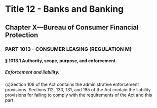 
# Title 12 - Banks and Banking
## Chapter X—Bureau of Consumer Financial Protection
### PART 1013 - CONSUMER LEASING (REGULATION M)
#### § 1013.1 Authority, scope, purpose, and enforcement.
##### Enforcement and liability.

(c)Section 108 of the Act contains the administrative enforcement provisions. Sections 112, 130, 131, and 185 of the Act contain the liability provisions for failing to comply with the requirements of the Act and this part.
